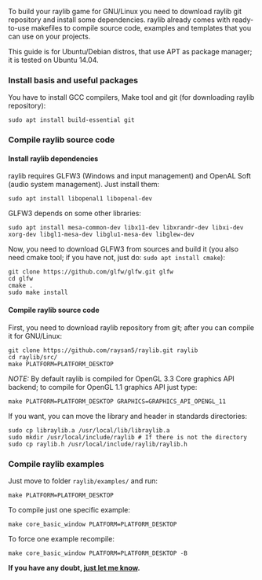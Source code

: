 To build your raylib game for GNU/Linux you need to download raylib git repository and install some dependencies. raylib already comes with ready-to-use makefiles to compile source code, examples and templates that you can use on your projects.

This guide is for Ubuntu/Debian distros, that use APT as package manager; it is tested on Ubuntu 14.04.

### Install basis and useful packages
You have to install GCC compilers, Make tool and git (for downloading raylib repository):

    sudo apt install build-essential git

### Compile raylib source code
#### Install raylib dependencies
raylib requires GLFW3 (Windows and input management) and OpenAL Soft (audio system management). Just install them:

    sudo apt install libopenal1 libopenal-dev

GLFW3 depends on some other libraries:

    sudo apt install mesa-common-dev libx11-dev libxrandr-dev libxi-dev xorg-dev libgl1-mesa-dev libglu1-mesa-dev libglew-dev

Now, you need to download GLFW3 from sources and build it (you also need cmake tool; if you have not, just do: `sudo apt install cmake`):

    git clone https://github.com/glfw/glfw.git glfw
    cd glfw
    cmake .
    sudo make install

#### Compile raylib source code
First, you need to download raylib repository from git; after you can compile it for GNU/Linux:

    git clone https://github.com/raysan5/raylib.git raylib
    cd raylib/src/
    make PLATFORM=PLATFORM_DESKTOP

_NOTE:_ By default raylib is compiled for OpenGL 3.3 Core graphics API backend; to compile for OpenGL 1.1 graphics API just type:

    make PLATFORM=PLATFORM_DESKTOP GRAPHICS=GRAPHICS_API_OPENGL_11

If you want, you can move the library and header in standards directories:

    sudo cp libraylib.a /usr/local/lib/libraylib.a
    sudo mkdir /usr/local/include/raylib # If there is not the directory
    sudo cp raylib.h /usr/local/include/raylib/raylib.h

### Compile raylib examples
Just move to folder `raylib/examples/` and run:

    make PLATFORM=PLATFORM_DESKTOP

To compile just one specific example:

    make core_basic_window PLATFORM=PLATFORM_DESKTOP

To force one example recompile:

    make core_basic_window PLATFORM=PLATFORM_DESKTOP -B


**If you have any doubt, [just let me know][raysan5].**

[raysan5]: mailto:raysan5@gmail.com "Ramon Santamaria - Ray San"
